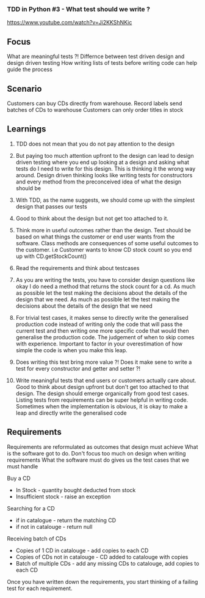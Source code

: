 ### TDD in Python #3 - What test should we write ?
https://www.youtube.com/watch?v=Ji2KKShNKic

Focus
-----

What are meaningful tests ?!
Differnce between test driven design and design driven testing
How writing lists of tests before writing code can help guide the process

Scenario
-------
Customers can buy CDs directly from warehouse.
Record labels send batches of CDs to warehouse
Customers can only order titles in stock

Learnings
---------

1. TDD does not mean that you do not pay attention to the design

2. But paying too much attention upfront to the design can lead to design
driven testing where you end up looking at a design and asking what tests
do I need to write for this design. This is thinking it the wrong way around.
Design driven thinking looks like writing tests for constructors and every method
from the preconceived idea of what the design should be

3. With TDD, as the name suggests, we should come up with the simplest design
that passes our tests

4. Good to think about the design but not get too attached to it. 

5. Think more in useful outcomes rather than the design.
Test should be based on what things the customer or end user wants from the software.
Class methods are consequences of some useful outcomes to the customer. 
i.e Customer wants to know CD stock count so you end up with CD.getStockCount()

6. Read the requirements and think about testcases

7. As you are writing the tests, you have to consider design questions like
okay I do need a method that returns the stock count for a cd. As much as possible
let the test making the decisions about the details of the design that we need. As much as possible
let the test making the decisions about the details of the design that we need

8. For trivial test cases, it makes sense to directly write the generalised production code
instead of writing only the code that will pass the current test and then writing one more specific code
that would then generalise the production code. The judgement of when to skip comes with experience.
Important to factor in your overestimation of how simple the code is when you make this leap.

9. Does writing this test bring more value ?! Does it make sene to write a test for every constructor
and getter and setter ?!

10. Write meaningful tests that end users or customers actually care about. Good to think about 
design upfront but don't get too attached to that design. The design should emerge organically
from good test cases. Listing tests from requirements can be super helpful in writing code. 
Sometimes when the implementation is obvious, it is okay to make a leap and directly write the 
generalised code

Requirements 
-----------

Requirements are reformulated as outcomes that design must achieve
What is the software got to do. 
Don't focus too much on design when writing requirements
What the software must do gives us the test cases that we must handle

Buy a CD
* In Stock - quantity bought deducted from stock
* Insufficient stock - raise an exception

Searching for a CD
* if in catalogue - return the matching CD
* if not in catalouge - return null

Receiving batch of CDs
* Copies of 1 CD in catalouge - add copies to each CD
* Copies of CDs not in catalouge - CD added to catalouge with copies
* Batch of multiple CDs - add any missing CDs to catalouge, add copies to each CD

Once you have written down the requirements, you start thinking of a failing test 
for each requirement. 
